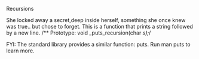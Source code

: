 Recursions

She locked away a secret,deep inside herself, something she once knew was true.. but chose to forget.
This is a function that prints a string followed by a new line.
/** Prototype: void _puts_recursion(char *s);*/

FYI: The standard library provides a similar function: puts. Run man puts to learn more.

